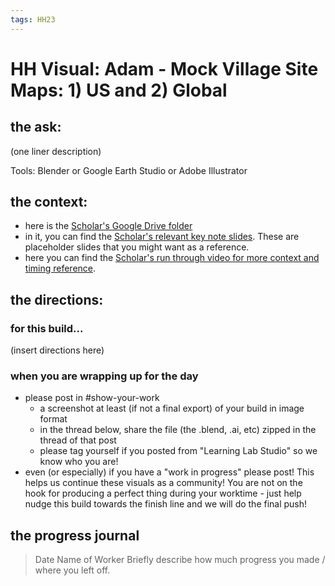 ```yaml
---
tags: HH23
---
```


# HH Visual: Adam - Mock Village Site Maps: 1) US and 2) Global
## the ask:
(one liner description)

Tools: Blender or Google Earth Studio or Adobe Illustrator



## the context:
* here is the [Scholar's Google Drive folder](https://drive.google.com/drive/folders/1oNoMbrKTz7eqJ3ll1Ag8P25EAnJgsvXH)
* in it, you can find the [Scholar's relevant key note slides](https://drive.google.com/drive/folders/1EPn9rbOGoJP1oaCys_9rHGCwuxJfRXW4). These are placeholder slides that you might want as a reference.
* here you can find the [Scholar's run through video for more context and timing reference](https://drive.google.com/file/d/1_1kz-XgLO8GmCGYW-DukGpj8Lp-t_w56/view?usp=sharing).


## the directions:
### for this build...
(insert directions here)

### when you are wrapping up for the day
* please post in #show-your-work
    * a screenshot at least (if not a final export) of your build in image format
    * in the thread below, share the file (the .blend, .ai, etc) zipped in the thread of that post
    * please tag yourself if you posted from "Learning Lab Studio" so we know who you are!
* even (or especially) if you have a "work in progress" please post! This helps us continue these visuals as a community! You are not on the hook for producing a perfect thing during your worktime - just help nudge this build towards the finish line and we will do the final push!


## the progress journal
> Date
> Name of Worker
> Briefly describe how much progress you made / where you left off.







